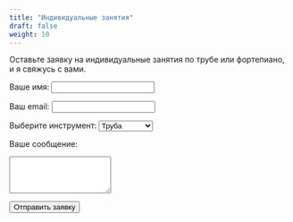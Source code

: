 ```yaml
---
title: "Индивидуальные занятия"
draft: false
weight: 10
---
```


Оставьте заявку на индивидуальные занятия по трубе или фортепиано, и я свяжусь с вами.

<body>
<form action="https://formsubmit.co/pianorganic.trumpet@gmail.com" method="POST">
  <label for="name">Ваше имя:</label>
  <input type="text" id="name" name="name" required>
  
  <label for="email">Ваш email:</label>
  <input type="email" id="email" name="email" required>
  
  <label for="instrument">Выберите инструмент:</label>
  <select id="instrument" name="instrument" required>
    <option value="trumpet">Труба</option>
    <option value="piano">Фортепиано</option>
  </select>
  
  <label for="message">Ваше сообщение:</label>
  <textarea id="message" name="message" rows="4" required></textarea>
  
  <button type="submit">Отправить заявку</button>
</form>
</body>
